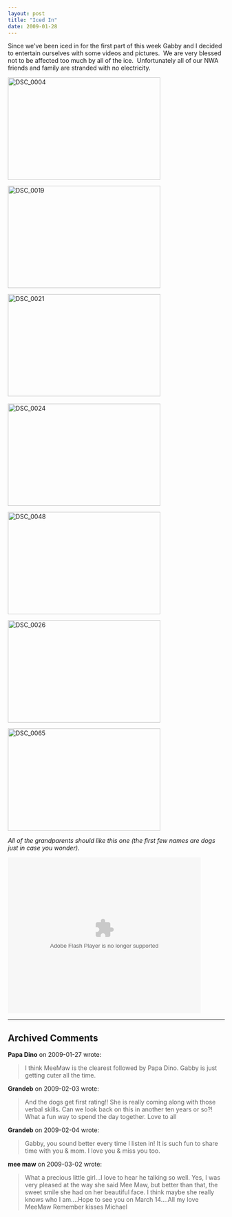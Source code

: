 ```yaml
---
layout: post
title: "Iced In"
date: 2009-01-28
---
```


<p>Since we've been iced in for the first part of this week Gabby and I decided to entertain ourselves with some videos and pictures.&nbsp; We are very blessed not to be affected too much by all of the ice.&nbsp; Unfortunately all of our NWA friends and family are stranded with no electricity.&nbsp; </p> <p><a href="/thepaladinos/assets/images/DSC_0004.jpg"><img style="border-right: 0px; border-top: 0px; border-left: 0px; border-bottom: 0px" height="237" alt="DSC_0004" src="/thepaladinos/assets/images/DSC_0004_thumb.jpg" width="354" border="0"></a> </p> <p><a href="/thepaladinos/assets/images/DSC_0019.jpg"><img style="border-right: 0px; border-top: 0px; border-left: 0px; border-bottom: 0px" height="237" alt="DSC_0019" src="/thepaladinos/assets/images/DSC_0019_thumb.jpg" width="354" border="0"></a></p> <p><a href="/thepaladinos/assets/images/DSC_0021.jpg"><img style="border-right: 0px; border-top: 0px; border-left: 0px; border-bottom: 0px" height="237" alt="DSC_0021" src="/thepaladinos/assets/images/DSC_0021_thumb.jpg" width="354" border="0"></a>&nbsp; </p> <p><a href="/thepaladinos/assets/images/DSC_0024.jpg"><img style="border-right: 0px; border-top: 0px; border-left: 0px; border-bottom: 0px" height="237" alt="DSC_0024" src="/thepaladinos/assets/images/DSC_0024_thumb.jpg" width="354" border="0"></a> </p> <p><a href="/thepaladinos/assets/images/DSC_0048.jpg"><img style="border-right: 0px; border-top: 0px; border-left: 0px; border-bottom: 0px" height="237" alt="DSC_0048" src="/thepaladinos/assets/images/DSC_0048_thumb.jpg" width="354" border="0"></a> </p> <p><a href="/thepaladinos/assets/images/DSC_0065.jpg"><a href="/thepaladinos/assets/images/DSC_0026.jpg"><img style="border-right: 0px; border-top: 0px; border-left: 0px; border-bottom: 0px" height="237" alt="DSC_0026" src="/thepaladinos/assets/images/DSC_0026_thumb.jpg" width="354" border="0"></a></a></p> <p><img style="border-right: 0px; border-top: 0px; border-left: 0px; border-bottom: 0px" height="237" alt="DSC_0065" src="/thepaladinos/assets/images/DSC_0065_thumb.jpg" width="354" border="0"> </p> <p><em>All of the grandparents should like this one (the first few names are dogs just in case you wonder).</em><br> <div class="wlWriterSmartContent" id="scid:5737277B-5D6D-4f48-ABFC-DD9C333F4C5D:07ba3344-c6dc-42b2-b4ca-2bf3ecf2cfd5" style="padding-right: 0px; display: inline; padding-left: 0px; padding-bottom: 0px; margin: 0px; padding-top: 0px"><div><embed width="448" height="361" type="application/x-shockwave-flash" wmode="transparent" src="http://i170.photobucket.com/player.swf?file=http://vid170.photobucket.com/albums/u252/mjpalad/P1030564.flv"></div></div></p>


---

## Archived Comments

**Papa Dino** on 2009-01-27 wrote:

> I think MeeMaw is the clearest followed by Papa Dino. Gabby is just getting cuter all the time.

**Grandeb** on 2009-02-03 wrote:

> And the dogs get first rating!!  She is really coming along with those verbal skills.  Can we look back on this in another ten years or so?!  What a fun way to spend the day together.  Love to all

**Grandeb** on 2009-02-04 wrote:

> Gabby, you sound better every time I listen in!  It is such fun to share time with you &amp; mom.  I love you &amp; miss you too.

**mee maw** on 2009-03-02 wrote:

> What a precious little girl...I love to hear he talking so well.  Yes, I was very pleased at the way she said Mee Maw, but better than that, the sweet smile she had on her beautiful face.  I think maybe she really knows who I am....Hope to see you on March 14....All my love MeeMaw
Remember kisses Michael

